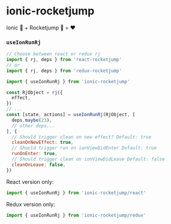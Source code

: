 # ionic-rocketjump

Ionic :gem: + Rocketjump :rocket: = :heart:


### `useIonRunRj`

```js
// Choose between react or redux rj
import { rj, deps } from 'react-rocketjump'
// or
import { rj, deps } from 'redux-rocketjump'

import { useIonRunRj } from 'ionic-rocketjump'

const RjObject = rj({
  effect,
})
// ...
const [state, actions] = useIonRunRj(RjObject, [
  deps.maybe(23),
  // other deps...
], {
  // Should trigger clean on new effect? Default: true
  cleanOnNewEffect: true,
  // Should trigger run on ionViewDidEnter Default: true
  runOnEnter: true,
  // Should trigger clean on ionViewDidLeave Default: false
  cleanOnLeave: false,
})
```

React version only:
```js
import { useIonRunRj } from 'ionic-rocketjump/react'
```

Redux version only:
```js
import { useIonRunRj } from 'ionic-rocketjump/redux'
```
